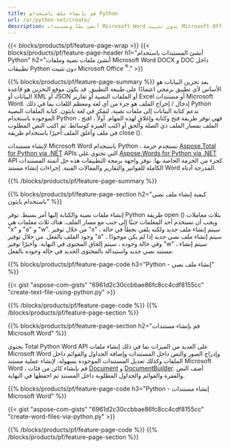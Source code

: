 ```yaml
---
title: قم بإنشاء ملف باستخدام Python 
url: /ar/python-net/create/
description: أنشئ نصًا ومستندات Microsoft Word بدون تثبيت Microsoft Office 
---
```


{{< blocks/products/pf/feature-page-wrap >}}
{{< blocks/products/pf/feature-page-header h1="أنشئ المستندات باستخدام Python" h2="أنشئ ملفات نصية وملفات Microsoft Word DOCX و DOC داخل تطبيقات Python دون تثبيت Microsoft Office <sup>&reg;</sup>." >}}

{{% blocks/products/pf/feature-page-summary %}}
يعد تخزين البيانات هو الأساس لأي تطبيق برمجي اعتمادًا على طبيعة التطبيق. قد يكون موقع التخزين هو قاعدة البيانات أو XML أو JSON أو الملفات النصية أو تقارير Excel أو مستندات Microsoft Word. إدخال / إخراج الملف هو جزء من أي لغة ومعظم اللغات بما في ذلك Python تدعم كتابة البيانات إلى ملفات نصية. لنفكر في لغة بايثون. كتابة الملفات النصية الموجودة باستخدام Python ، فهي توفر طريقة فتح وكتابة وإغلاق لهذه المهام. أولاً ، افتح الملف بمسار الملف ذي الصلة وألحق أو اكتب الميزة كوسائط. ثم اكتب النص المطلوب في ملف وأغلق الملف أخيرًا باستخدام طريقة close (). 

لإنشاء مستندات Microsoft Word باستخدام Python ، نستخدم حزمة [Aspose.Total for Python via .NET](https://products.aspose.com/total/python-net/) APIs التي تحتوي على [Aspose.Words for Python via .NET](https://products.aspose.com/words/python-net/) API كجزء من الحزمة الخاصة بها. توفر واجهة برمجة التطبيقات هذه حل أتمتة المستندات الكاملة للفواتير والتقارير والمقالات الفنية. إجراءات إنشاء مستند Word المدرجة أدناه.

{{% /blocks/products/pf/feature-page-summary  %}}

{{% blocks/products/pf/feature-page-section  h2="كيفية إنشاء ملف نصي باستخدام بايثون" %}}

إنشاء ملفات نصية والكتابة إليها أمر بسيط. توفر Python طريقة open () بثلاث معاملات ويجب أن تستخدم أحد المعلمات جنبًا إلى جنب مع مسار الملف. هناك ثلاث معلمات هي "x" و "a" و "w". من خلال توفير "x" ، سيتم إنشاء ملف جديد ولكنه يلقي بخطأ في حالة وجود الملف بالفعل. من خلال توفير "a" ، سيتم إنشاء ملف نصي جديد إذا لم يكن موجودًا وفي حالة وجوده ، سيتم إلحاق المحتوى في النهاية. وأخيرًا توفير "w" ، سيتم إنشاء مستند نصي جديد واستبداله بالمحتوى الجديد في حالة وجوده بالفعل.

{{% blocks/products/pf/feature-page-code h3="Python - إنشاء ملف نصي" %}}

{{< gist "aspose-com-gists" "6961d2c30ccbbae86fc8cc4cdf8155cc" "create-text-file-using-python.py" >}}

{{% /blocks/products/pf/feature-page-code  %}}
{{% /blocks/products/pf/feature-page-section %}}

{{% blocks/products/pf/feature-page-section  h2="قم بإنشاء مستندات Microsoft Word" %}}

يحتوي Total Python Word API على العديد من الميزات بما في ذلك إنشاء ملفات Microsoft Word وإدراج الصور والنص داخل المستندات وإضافة الجداول والقوائم داخل الملفات وكذلك تعديل المستندات الموجودة بسهولة. لإنشاء عملية مستند Microsoft Word ، قم بإنشاء كائن من فئات [Document](https://reference.aspose.com/words/python-net/aspose.words/document/) و [DocumentBuilder](https://reference.aspose.com/words/python-net/aspose.words/documentbuilder/). أضف النص والفقرة والقوائم والجداول المطلوبة داخل المستند ثم احفظها في النهاية.

{{% blocks/products/pf/feature-page-code h3="Python - إنشاء مستندات Microsoft Word" %}}

{{< gist "aspose-com-gists" "6961d2c30ccbbae86fc8cc4cdf8155cc" "create-word-files-via-python.py" >}}

{{% /blocks/products/pf/feature-page-code  %}}
{{% /blocks/products/pf/feature-page-section %}}
